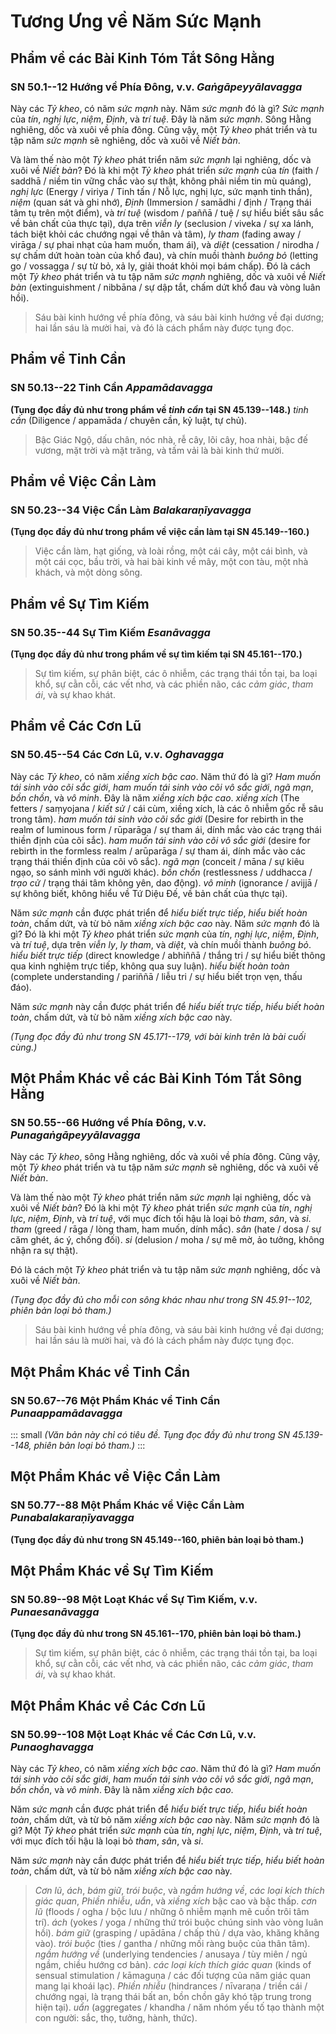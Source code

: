 # Tương Ưng về Năm Sức Mạnh

<!--pg-->
## Phẩm về các Bài Kinh Tóm Tắt Sông Hằng

### SN 50.1--12 Hướng về Phía Đông, v.v. *Gaṅgāpeyyālavagga*

Này các *Tỷ kheo*, có năm *sức mạnh* này. Năm *sức mạnh* đó là gì? *Sức mạnh* của *tín*, *nghị lực*, *niệm*, *Định*, và *trí tuệ*. Đây là năm *sức mạnh*. Sông Hằng nghiêng, dốc và xuôi về phía đông. Cũng vậy, một *Tỷ kheo* phát triển và tu tập năm *sức mạnh* sẽ nghiêng, dốc và xuôi về *Niết bàn*.

Và làm thế nào một *Tỷ kheo* phát triển năm *sức mạnh* lại nghiêng, dốc và xuôi về *Niết bàn*? Đó là khi một *Tỷ kheo* phát triển *sức mạnh* của *tín* (faith / saddhā / niềm tin vững chắc vào sự thật, không phải niềm tin mù quáng), *nghị lực* (Energy / viriya / Tinh tấn / Nỗ lực, nghị lực, sức mạnh tinh thần), *niệm* (quan sát và ghi nhớ), *Định* (Immersion / samādhi / định / Trạng thái tâm tụ trên một điểm), và *trí tuệ* (wisdom / paññā / tuệ / sự hiểu biết sâu sắc về bản chất của thực tại), dựa trên *viễn ly* (seclusion / viveka / sự xa lánh, tách biệt khỏi các chướng ngại về thân và tâm), *ly tham* (fading away / virāga / sự phai nhạt của ham muốn, tham ái), và *diệt* (cessation / nirodha / sự chấm dứt hoàn toàn của khổ đau), và chín muồi thành *buông bỏ* (letting go / vossagga / sự từ bỏ, xả ly, giải thoát khỏi mọi bám chấp). Đó là cách một *Tỷ kheo* phát triển và tu tập năm *sức mạnh* nghiêng, dốc và xuôi về *Niết bàn* (extinguishment / nibbāna / sự dập tắt, chấm dứt khổ đau và vòng luân hồi).

> Sáu bài kinh hướng về phía đông,
> và sáu bài kinh hướng về đại dương;
> hai lần sáu là mười hai,
> và đó là cách phẩm này được tụng đọc.

<!--pg-->
## Phẩm về Tinh Cần

### SN 50.13--22 Tinh Cần *Appamādavagga*

**(Tụng đọc đầy đủ như trong phẩm về *tinh cần* tại SN 45.139--148.)**
*tinh cần* (Diligence / appamāda / chuyên cần, kỷ luật, tự chủ).

> Bậc Giác Ngộ, dấu chân, nóc nhà,
> rễ cây, lõi cây, hoa nhài,
> bậc đế vương, mặt trời và mặt trăng,
> và tấm vải là bài kinh thứ mười.

<!--pg-->
## Phẩm về Việc Cần Làm

### SN 50.23--34 Việc Cần Làm *Balakaraṇīyavagga*

**(Tụng đọc đầy đủ như trong phẩm về việc cần làm tại SN 45.149--160.)**

> Việc cần làm, hạt giống, và loài rồng,
> một cái cây, một cái bình, và một cái cọc,
> bầu trời, và hai bài kinh về mây,
> một con tàu, một nhà khách, và một dòng sông.

<!--pg-->
## Phẩm về Sự Tìm Kiếm

### SN 50.35--44 Sự Tìm Kiếm *Esanāvagga*

**(Tụng đọc đầy đủ như trong phẩm về sự tìm kiếm tại SN 45.161--170.)**

> Sự tìm kiếm, sự phân biệt, các ô nhiễm,
> các trạng thái tồn tại, ba loại khổ,
> sự cằn cỗi, các vết nhơ, và các phiền não,
> các *cảm giác*, *tham ái*, và sự khao khát.

<!--pg-->
## Phẩm về Các Cơn Lũ

### SN 50.45--54 Các Cơn Lũ, v.v. *Oghavagga*

Này các *Tỷ kheo*, có năm *xiềng xích bậc cao*. Năm thứ đó là gì? *Ham muốn tái sinh vào cõi sắc giới*, *ham muốn tái sinh vào cõi vô sắc giới*, *ngã mạn*, *bồn chồn*, và *vô minh*. Đây là năm *xiềng xích bậc cao*.
*xiềng xích* (The fetters / saṃyojana / *kiết sử* / cái cùm, xiềng xích, là các ô nhiễm gốc rễ sâu trong tâm).
*ham muốn tái sinh vào cõi sắc giới* (Desire for rebirth in the realm of luminous form / rūparāga / sự tham ái, dính mắc vào các trạng thái thiền định của cõi sắc).
*ham muốn tái sinh vào cõi vô sắc giới* (desire for rebirth in the formless realm / arūparāga / sự tham ái, dính mắc vào các trạng thái thiền định của cõi vô sắc).
*ngã mạn* (conceit / māna / sự kiêu ngạo, so sánh mình với người khác).
*bồn chồn* (restlessness / uddhacca / *trạo cử* / trạng thái tâm không yên, dao động).
*vô minh* (ignorance / avijjā / sự không biết, không hiểu về Tứ Diệu Đế, về bản chất của thực tại).

Năm *sức mạnh* cần được phát triển để *hiểu biết trực tiếp*, *hiểu biết hoàn toàn*, chấm dứt, và từ bỏ năm *xiềng xích bậc cao* này. Năm *sức mạnh* đó là gì? Đó là khi một *Tỷ kheo* phát triển *sức mạnh* của *tín*, *nghị lực*, *niệm*, *Định*, và *trí tuệ*, dựa trên *viễn ly*, *ly tham*, và *diệt*, và chín muồi thành *buông bỏ*.
*hiểu biết trực tiếp* (direct knowledge / abhiññā / thắng tri / sự hiểu biết thông qua kinh nghiệm trực tiếp, không qua suy luận).
*hiểu biết hoàn toàn* (complete understanding / pariññā / liễu tri / sự hiểu biết trọn vẹn, thấu đáo).

Năm *sức mạnh* này cần được phát triển để *hiểu biết trực tiếp*, *hiểu biết hoàn toàn*, chấm dứt, và từ bỏ năm *xiềng xích bậc cao* này.

*(Tụng đọc đầy đủ như trong SN 45.171--179, với bài kinh trên là bài cuối cùng.)*

<!--pg-->
## Một Phẩm Khác về các Bài Kinh Tóm Tắt Sông Hằng

### SN 50.55--66 Hướng về Phía Đông, v.v. *Punagaṅgāpeyyālavagga*

Này các *Tỷ kheo*, sông Hằng nghiêng, dốc và xuôi về phía đông. Cũng vậy, một *Tỷ kheo* phát triển và tu tập năm *sức mạnh* sẽ nghiêng, dốc và xuôi về *Niết bàn*.

Và làm thế nào một *Tỷ kheo* phát triển năm *sức mạnh* lại nghiêng, dốc và xuôi về *Niết bàn*? Đó là khi một *Tỷ kheo* phát triển *sức mạnh* của *tín*, *nghị lực*, *niệm*, *Định*, và *trí tuệ*, với mục đích tối hậu là loại bỏ *tham*, *sân*, và *si*.
*tham* (greed / rāga / lòng tham, ham muốn, dính mắc).
*sân* (hate / dosa / sự căm ghét, ác ý, chống đối).
*si* (delusion / moha / sự mê mờ, ảo tưởng, không nhận ra sự thật).

Đó là cách một *Tỷ kheo* phát triển và tu tập năm *sức mạnh* nghiêng, dốc và xuôi về *Niết bàn*.


*(Tụng đọc đầy đủ cho mỗi con sông khác nhau như trong SN 45.91--102, phiên bản loại bỏ tham.)*

> Sáu bài kinh hướng về phía đông,
> và sáu bài kinh hướng về đại dương;
> hai lần sáu là mười hai,
> và đó là cách phẩm này được tụng đọc.

<!--pg-->
## Một Phẩm Khác về Tinh Cần

### SN 50.67--76 Một Phẩm Khác về Tinh Cần *Punaappamādavagga*

::: small
*(Văn bản này chỉ có tiêu đề. Tụng đọc đầy đủ như trong SN 45.139--148, phiên bản loại bỏ tham.)*
:::

<!--pg-->
## Một Phẩm Khác về Việc Cần Làm

### SN 50.77--88 Một Phẩm Khác về Việc Cần Làm *Punabalakaraṇīyavagga*

**(Tụng đọc đầy đủ như trong SN 45.149--160, phiên bản loại bỏ tham.)**

<!--pg-->
## Một Phẩm Khác về Sự Tìm Kiếm

### SN 50.89--98 Một Loạt Khác về Sự Tìm Kiếm, v.v. *Punaesanāvagga*

**(Tụng đọc đầy đủ như trong SN 45.161--170, phiên bản loại bỏ tham.)**

> Sự tìm kiếm, sự phân biệt, các ô nhiễm,
> các trạng thái tồn tại, ba loại khổ,
> sự cằn cỗi, các vết nhơ, và các phiền não,
> các *cảm giác*, *tham ái*, và sự khao khát.

<!--pg-->
## Một Phẩm Khác về Các Cơn Lũ

### SN 50.99--108 Một Loạt Khác về Các Cơn Lũ, v.v. *Punaoghavagga*

Này các *Tỷ kheo*, có năm *xiềng xích bậc cao*. Năm thứ đó là gì? *Ham muốn tái sinh vào cõi sắc giới*, *ham muốn tái sinh vào cõi vô sắc giới*, *ngã mạn*, *bồn chồn*, và *vô minh*. Đây là năm *xiềng xích bậc cao*.

Năm *sức mạnh* cần được phát triển để *hiểu biết trực tiếp*, *hiểu biết hoàn toàn*, chấm dứt, và từ bỏ năm *xiềng xích bậc cao* này. Năm *sức mạnh* đó là gì? Một *Tỷ kheo* phát triển *sức mạnh* của *tín*, *nghị lực*, *niệm*, *Định*, và *trí tuệ*, với mục đích tối hậu là loại bỏ *tham*, *sân*, và *si*.

Năm *sức mạnh* này cần được phát triển để *hiểu biết trực tiếp*, *hiểu biết hoàn toàn*, chấm dứt, và từ bỏ năm *xiềng xích bậc cao* này.

> *Cơn lũ*, *ách*, *bám giữ*,
> *trói buộc*, và *ngầm hướng về*,
> *các loại kích thích giác quan*, *Phiền nhiễu*,
> *uẩn*, và *xiềng xích* bậc cao và bậc thấp.
*cơn lũ* (floods / ogha / bộc lưu / những ô nhiễm mạnh mẽ cuốn trôi tâm trí).
*ách* (yokes / yoga / những thứ trói buộc chúng sinh vào vòng luân hồi).
*bám giữ* (grasping / upādāna / chấp thủ / dựa vào, khăng khăng vào).
*trói buộc* (ties / gantha / những mối ràng buộc của thân tâm).
*ngầm hướng về* (underlying tendencies / anusaya / tùy miên / ngủ ngầm, chiều hướng cơ bản).
*các loại kích thích giác quan* (kinds of sensual stimulation / kāmaguṇa / các đối tượng của năm giác quan mang lại khoái lạc).
*Phiền nhiễu* (hindrances / nīvaraṇa / triền cái / chướng ngại, là trạng thái bất an, bồn chồn gây khó tập trung trong hiện tại).
*uẩn* (aggregates / khandha / năm nhóm yếu tố tạo thành một con người: sắc, thọ, tưởng, hành, thức).